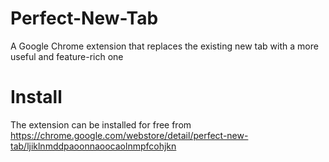 # Perfect-New-Tab
A Google Chrome extension that replaces the existing new tab with a more useful and feature-rich one

# Install
The extension can be installed for free from https://chrome.google.com/webstore/detail/perfect-new-tab/ljiklnmddpaoonnaoocaolnmpfcohjkn
